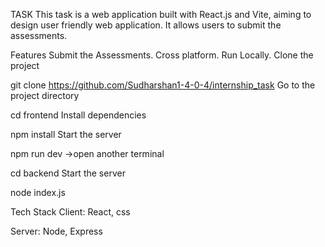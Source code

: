 TASK
This task is a web application built with React.js and Vite, aiming to design user friendly web application. It allows users to submit the assessments.

Features
Submit the Assessments.
Cross platform.
Run Locally.
Clone the project

  git clone https://github.com/Sudharshan1-4-0-4/internship_task
Go to the project directory

  cd frontend
Install dependencies

  npm install
Start the server

  npm run dev
->open another terminal

  cd backend
Start the server

  node index.js



Tech Stack
Client: React, css

Server: Node, Express
